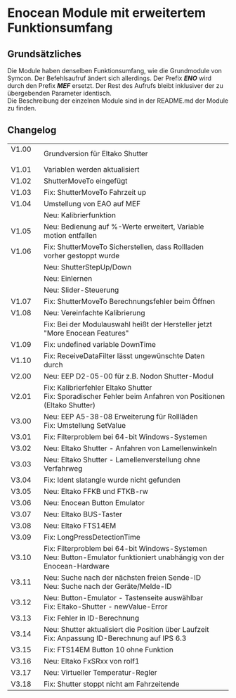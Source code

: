 <!DOCTYPE html>
<html lang="de">
  <head>
    <meta charset="utf-8">
	<meta name="viewport" content="width=device-width">
  </head>

  <body>
	<h1>Enocean Module mit erweitertem Funktionsumfang</h1>
	<h2>Grundsätzliches</h2>
	Die Module haben denselben Funktionsumfang, wie die Grundmodule von Symcon.
	Der Befehlsaufruf ändert sich allerdings. Der Prefix <b><i>ENO</i></b> wird durch den Prefix <b><i>MEF</i></b> ersetzt. Der Rest des Aufrufs bleibt inklusiver der zu übergebenden Parameter identisch.<br>
	Die Beschreibung der einzelnen Module sind in der README.md der Module zu finden.
	<h2>Changelog</h2>
	<table>
	  <tr>
		<td>V1.00 &nbsp;&nbsp;&nbsp;&nbsp;</td>
		<td>Grundversion für Eltako Shutter</td>
	  </tr>
	  <tr>
		<td>V1.01</td>
		<td>Variablen werden aktualisiert</td>
	  </tr>
	  <tr>
		<td>V1.02</td>
		<td>ShutterMoveTo eingefügt</td>
	  </tr>
	  <tr>
		<td>V1.03</td>
		<td>Fix: ShutterMoveTo Fahrzeit up</td>
	  </tr>
	  <tr>
		<td>V1.04</td>
		<td>Umstellung von EAO auf MEF</td>
	  </tr>
	  <tr>
		<td></td>
		<td>Neu: Kalibrierfunktion</td>
	  </tr>
	  <tr>
		<td>V1.05</td>
		<td>Neu: Bedienung auf %-Werte erweitert, Variable motion entfallen</td>
	  </tr>
	  <tr>
		<td>V1.06</td>
		<td>Fix: ShutterMoveTo Sicherstellen, dass Rollladen vorher gestoppt wurde</td>
	  </tr>
	  <tr>
		<td></td>
		<td>Neu: ShutterStepUp/Down</td>
	  </tr>
	  <tr>
		<td></td>
		<td>Neu: Einlernen</td>
	  </tr>
	  <tr>
		<td></td>
		<td>Neu: Slider-Steuerung</td>
	  </tr>
	  <tr>
		<td>V1.07</td>
		<td>Fix: ShutterMoveTo Berechnungsfehler beim Öffnen</td>
	  </tr>
	  <tr>
		<td>V1.08</td>
		<td>Neu: Vereinfachte Kalibrierung</td>
	  </tr>
	  <tr>
		<td></td>
		<td>Fix: Bei der Modulauswahl heißt der Hersteller jetzt "More Enocean Features"</td>
	  </tr>
	  <tr>
		<td>V1.09</td>
		<td>Fix: undefined variable DownTime</td>
	  </tr>
	  <tr>
		<td>V1.10</td>
		<td>Fix: ReceiveDataFilter lässt ungewünschte Daten durch</td>
	  </tr>
	  <tr>
		<td>V2.00</td>
		<td>Neu: EEP D2-05-00 für z.B. Nodon Shutter-Modul</td>
	  </tr>
	  <tr>
		<td>V2.01</td>
		<td>Fix: Kalibrierfehler Eltako Shutter<br>
			Fix: Sporadischer Fehler beim Anfahren von Positionen (Eltako Shutter)</td>
	  </tr>
	  <tr>
		<td>V3.00</td>
		<td>Neu: EEP A5-38-08 Erweiterung für Rollläden<br>
			Fix: Umstellung SetValue</td>
	  </tr>
	  <tr>
		<td>V3.01</td>
		<td>Fix: Filterproblem bei 64-bit Windows-Systemen</td>
	  </tr>
	  <tr>
		<td>V3.02</td>
		<td>Neu: Eltako Shutter - Anfahren von Lamellenwinkeln</td>
	  </tr>
	  <tr>
		<td>V3.03</td>
		<td>Neu: Eltako Shutter - Lamellenverstellung ohne Verfahrweg</td>
	  </tr>
      <tr>
		<td>V3.04</td>
		<td>Fix: Ident slatangle wurde nicht gefunden</td>
	  </tr>
      <tr>
		<td>V3.05</td>
		<td>Neu: Eltako FFKB und FTKB-rw</td>
	  </tr>
      <tr>
		<td>V3.06</td>
		<td>Neu: Enocean Button Emulator</td>
	  </tr>
      <tr>
		<td>V3.07</td>
		<td>Neu: Eltako BUS-Taster</td>
	  </tr>
      <tr>
		<td>V3.08</td>
		<td>Neu: Eltako FTS14EM</td>
	  </tr>
      <tr>
		<td>V3.09</td>
		<td>Fix: LongPressDetectionTime</td>
	  </tr>
	  <tr>
		<td>V3.10</td>
		<td>Fix: Filterproblem bei 64-bit Windows-Systemen<br>
			Neu: Button-Emulator funktioniert unabhängig von der Enocean-Hardware</td>
	  </tr>
	  <tr>
		<td>V3.11</td>
		<td>Neu: Suche nach der nächsten freien Sende-ID<br>
			Neu: Suche nach der Geräte/Melde-ID</td>
	  </tr>
	  <tr>
		<td>V3.12</td>
		<td>Neu: Button-Emulator - Tastenseite auswählbar<br>
			Fix: Eltako-Shutter - newValue-Error</td>
	  </tr>
	  <tr>
		<td>V3.13</td>
		<td>Fix: Fehler in ID-Berechnung</td>
	  </tr>
	  <tr>
		<td>V3.14</td>
		<td>Neu: Shutter aktualisiert die Position über Laufzeit<br>
			Fix: Anpassung ID-Berechnung auf IPS 6.3</td>
	  </tr>
	  <tr>
		<td>V3.15</td>
		<td>Fix: FTS14EM Button 10 ohne Funktion</td>
	  </tr>
	  <tr>
		<td>V3.16</td>
		<td>Neu: Eltako FxSRxx von rolf1</td>
	  </tr>
	  <tr>
		<td>V3.17</td>
		<td>Neu: Virtueller Temperatur-Regler</td>
	  </tr>
	  <tr>
		<td>V3.18</td>
		<td>Fix: Shutter stoppt nicht am Fahrzeitende</td>
	  </tr>
	</table>
  </body>
</html>
